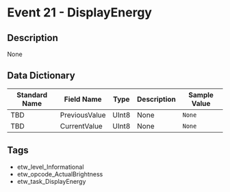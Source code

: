 # Event 21 - DisplayEnergy

## Description
None

## Data Dictionary
|Standard Name|Field Name|Type|Description|Sample Value|
|---|---|---|---|---|
|TBD|PreviousValue|UInt8|None|`None`|
|TBD|CurrentValue|UInt8|None|`None`|

## Tags
* etw_level_Informational
* etw_opcode_ActualBrightness
* etw_task_DisplayEnergy